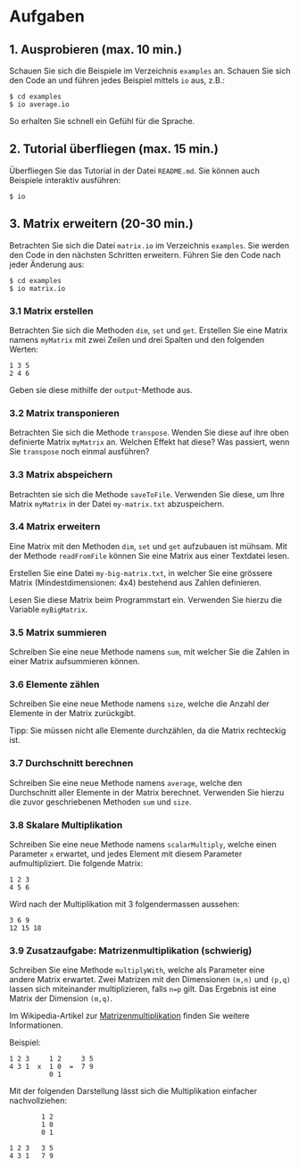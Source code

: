 # Aufgaben

## 1. Ausprobieren (max. 10 min.)

Schauen Sie sich die Beispiele im Verzeichnis `examples` an. Schauen Sie sich
den Code an und führen jedes Beispiel mittels `io` aus, z.B.:

    $ cd examples
    $ io average.io

So erhalten Sie schnell ein Gefühl für die Sprache.

## 2. Tutorial überfliegen (max. 15 min.)

Überfliegen Sie das Tutorial in der Datei `README.md`. Sie können auch Beispiele
interaktiv ausführen:

    $ io

## 3. Matrix erweitern (20-30 min.)

Betrachten Sie sich die Datei `matrix.io` im Verzeichnis `examples`. Sie werden
den Code in den nächsten Schritten erweitern. Führen Sie den Code nach jeder
Änderung aus:

    $ cd examples
    $ io matrix.io

### 3.1 Matrix erstellen

Betrachten Sie sich die Methoden `dim`, `set` und `get`. Erstellen Sie eine
Matrix namens `myMatrix` mit zwei Zeilen und drei Spalten und den folgenden
Werten:

    1 3 5
    2 4 6

Geben sie diese mithilfe der `output`-Methode aus.

### 3.2 Matrix transponieren

Betrachten Sie sich die Methode `transpose`. Wenden Sie diese auf ihre oben
definierte Matrix `myMatrix` an. Welchen Effekt hat diese? Was passiert, wenn
Sie `transpose` noch einmal ausführen?

### 3.3 Matrix abspeichern

Betrachten sie sich die Methode `saveToFile`. Verwenden Sie diese, um Ihre
Matrix `myMatrix` in der Datei `my-matrix.txt` abzuspeichern.

### 3.4 Matrix erweitern

Eine Matrix mit den Methoden `dim`, `set` und `get` aufzubauen ist mühsam. Mit
der Methode `readFromFile` können Sie eine Matrix aus einer Textdatei lesen.

Erstellen Sie eine Datei `my-big-matrix.txt`, in welcher Sie eine grössere
Matrix (Mindestdimensionen: 4x4) bestehend aus Zahlen definieren.

Lesen Sie diese Matrix beim Programmstart ein. Verwenden Sie hierzu die Variable
`myBigMatrix`.

### 3.5 Matrix summieren

Schreiben Sie eine neue Methode namens `sum`, mit welcher Sie die Zahlen in
einer Matrix aufsummieren können.

### 3.6 Elemente zählen

Schreiben Sie eine neue Methode namens `size`, welche die Anzahl der Elemente in
der Matrix zurückgibt.

Tipp: Sie müssen nicht alle Elemente durchzählen, da die Matrix rechteckig ist.

### 3.7 Durchschnitt berechnen

Schreiben Sie eine neue Methode namens `average`, welche den Durchschnitt aller
Elemente in der Matrix berechnet. Verwenden Sie hierzu die zuvor geschriebenen
Methoden `sum` und `size`.

### 3.8 Skalare Multiplikation

Schreiben Sie eine neue Methode namens `scalarMultiply`, welche einen Parameter
`x` erwartet, und jedes Element mit diesem Parameter aufmultipliziert. Die
folgende Matrix:

    1 2 3
    4 5 6

Wird nach der Multiplikation mit 3 folgendermassen aussehen:

    3 6 9
    12 15 18

### 3.9 Zusatzaufgabe: Matrizenmultiplikation (schwierig)

Schreiben Sie eine Methode `multiplyWith`, welche als Parameter eine andere
Matrix erwartet. Zwei Matrizen mit den Dimensionen `(m,n)` und `(p,q)` lassen
sich miteinander multiplizieren, falls `n=p` gilt. Das Ergebnis ist eine Matrix
der Dimension `(m,q)`.

Im Wikipedia-Artikel zur
[Matrizenmultiplikation](https://de.wikipedia.org/wiki/Matrizenmultiplikation)
finden Sie weitere Informationen.

Beispiel:

    1 2 3     1 2     3 5 
    4 3 1  x  1 0  =  7 9
              0 1     

Mit der folgenden Darstellung lässt sich die Multiplikation einfacher
nachvollziehen:

            1 2
            1 0
            0 1

    1 2 3   3 5
    4 3 1   7 9
